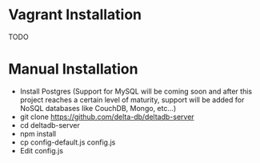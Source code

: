 Vagrant Installation
===
TODO


Manual Installation
===
* Install Postgres (Support for MySQL will be coming soon and after this project reaches a certain level of maturity, support will be added for NoSQL databases like CouchDB, Mongo, etc...)
* git clone https://github.com/delta-db/deltadb-server
* cd deltadb-server
* npm install
* cp config-default.js config.js
* Edit config.js